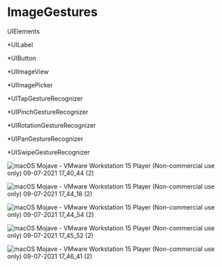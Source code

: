 # ImageGestures

UIElements

*UILabel

*UIButton

*UIImageView

*UIImagePicker

*UITapGestureRecognizer

*UIPinchGestureRecognizer

*UIRotationGestureRecognizer

*UIPanGestureRecognizer

*UISwipeGestureRecognizer


![macOS Mojave - VMware Workstation 15 Player (Non-commercial use only) 09-07-2021 17_40_44 (2)](https://user-images.githubusercontent.com/85922433/125077835-2ea7a680-e0df-11eb-9e75-0f30f3aae515.png)

![macOS Mojave - VMware Workstation 15 Player (Non-commercial use only) 09-07-2021 17_44_18 (2)](https://user-images.githubusercontent.com/85922433/125077365-a7f2c980-e0de-11eb-9905-1a309cacbde6.png)

![macOS Mojave - VMware Workstation 15 Player (Non-commercial use only) 09-07-2021 17_44_54 (2)](https://user-images.githubusercontent.com/85922433/125077371-a88b6000-e0de-11eb-98eb-4e3cbbc62f60.png)

![macOS Mojave - VMware Workstation 15 Player (Non-commercial use only) 09-07-2021 17_45_52 (2)](https://user-images.githubusercontent.com/85922433/125077380-aaedba00-e0de-11eb-8375-70eba8a0aa1e.png)

![macOS Mojave - VMware Workstation 15 Player (Non-commercial use only) 09-07-2021 17_46_41 (2)](https://user-images.githubusercontent.com/85922433/125077387-acb77d80-e0de-11eb-8052-2bac9c57d65c.png)


